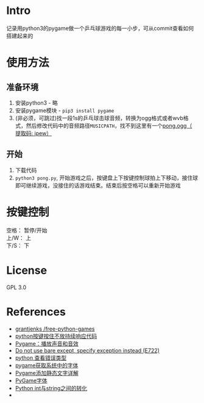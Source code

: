 # Intro
记录用python3的pygame做一个乒乓球游戏的每一小步，可从commit查看如何搭建起来的
# 使用方法
## 准备环境
1. 安装python3 - 略
2. 安装pygame模块 - `pip3 install pygame`
3. (非必须，可跳过)找一段1s的乒乓球击球音频，转换为ogg格式或者wvb格式，然后修改代码中的音频路径`MUSICPATH`，找不到这里有一个[pong.ogg（ 提取码: ipew）](https://pan.baidu.com/s/1xugjDaw7tcCEM5SnfRYdDA )
## 开始
1. 下载代码
2. `python3 pong.py`, 开始游戏之后，按键盘上下按键控制球拍上下移动，接住球即可继续游戏，没接住的话游戏结束。结束后按空格可以重新开始游戏
# 按键控制
空格： 暂停/开始  
上/W： 上  
下/S： 下
# License
GPL 3.0
# References
- [ grantjenks /free-python-games ](https://github.com/grantjenks/free-python-games)
- [python按键按住不放持续响应代码](https://blog.csdn.net/baidu_39560388/article/details/84612605)
- [Pygame：播放声音和音效](https://blog.csdn.net/w15977858408/article/details/104283348)
- [Do not use bare except, specify exception instead (E722)](https://www.flake8rules.com/rules/E722.html)
- [python 查看错误类型](https://blog.csdn.net/weixin_44737399/article/details/89092300)
- [pygame获取系统中的字体](https://blog.csdn.net/weixin_45951701/article/details/107425502)
- [Pygame添加静态文字详解](https://blog.csdn.net/cool99781/article/details/106752516)
- [PyGame字体](https://blog.csdn.net/Hubz131/article/details/86740969)
- [Python int与string之间的转化](https://www.cnblogs.com/nzbbody/p/3581048.html)
- []()